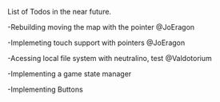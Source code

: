 List of Todos in the near future.

-Rebuilding moving the map with the pointer  @JoEragon

-Implemeting touch support with pointers @JoEragon

-Acessing local file system with neutralino, test @Valdotorium

-Implementing a game state manager

-Implementing Buttons